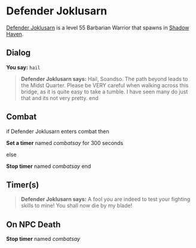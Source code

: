 # Defender Joklusarn



[Defender Joklusarn](/npc/150027) is a level 55 Barbarian Warrior that spawns in [Shadow Haven](/zone/150).



## Dialog

**You say:** `hail`



>**Defender Joklusarn says:** Hail, Soandso. The path beyond leads to the Midst Quarter. Please be VERY careful when walking across this bridge, as it is quite easy to take a tumble.  I have seen many do just that and its not very pretty.
end



## Combat

if Defender Joklusarn enters combat  then


**Set a timer** named *combatsay* for 300 seconds

else


**Stop timer** named *combatsay*
end



## Timer(s)

>**Defender Joklusarn says:** A fool you are indeed to test your fighting skills to mine!  You shall now die by my blade!


## On NPC Death

**Stop timer** named *combatsay*